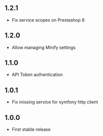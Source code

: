 ## 1.2.1

- Fix service scopes on Prestashop 8

## 1.2.0

- Allow managing Minify settings

## 1.1.0

- API Token authentication

## 1.0.1

- Fix missing service for symfony http client

## 1.0.0

- First stable release